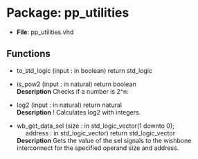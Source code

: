 # Package: pp_utilities

- **File**: pp_utilities.vhd
## Functions
- to_std_logic <font id="function_arguments">(input : in boolean) </font> <font id="function_return">return std_logic </font>
- is_pow2 <font id="function_arguments">(input : in natural) </font> <font id="function_return">return boolean </font>
</br>**Description**
 Checks if a number is 2^n:

- log2 <font id="function_arguments">(input : in natural) </font> <font id="function_return">return natural </font>
</br>**Description**
! Calculates log2 with integers.

- wb_get_data_sel <font id="function_arguments">(size : in std_logic_vector(1 downto 0);<br><span style="padding-left:20px"> address : in std_logic_vector) </font> <font id="function_return">return std_logic_vector </font>
</br>**Description**
 Gets the value of the sel signals to the wishbone interconnect for the specified
 operand size and address.

